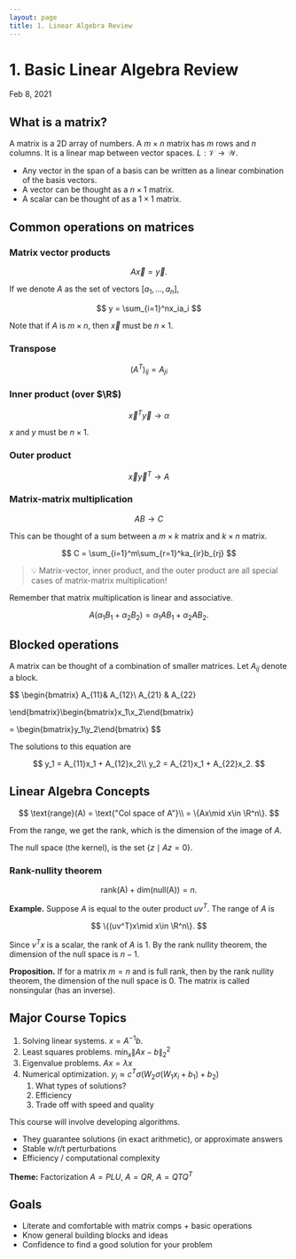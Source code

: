 ```yaml
---
layout: page
title: 1. Linear Algebra Review
---
```

# 1. Basic Linear Algebra Review

Feb 8, 2021

## What is a matrix?

A matrix is a 2D array of numbers. A $m\times n$ matrix has $m$ rows and $n$ columns. It is a linear map between vector spaces. $L: \mathcal{V} \to \mathcal{W}$. 

- Any vector in the span of a basis can be written as a linear combination of the basis vectors.
- A vector can be thought as a $n\times 1$ matrix.
- A scalar can be thought of as a $1\times 1$ matrix.

## Common operations on matrices

### Matrix vector products

$$
A\vec x = \vec y.
$$

If we denote $A$ as the set of vectors $[a_1, \dots, a_n]$,

$$
y = \sum_{i=1}^nx_ia_i
$$

Note that if $A$ is $m\times n$, then $\vec x$ must be $n\times 1$.

### Transpose

$$
(A^T)_{ij} = A_{ji}
$$

### Inner product (over $\R$)

$$
\vec x^T\vec y \to \alpha
$$

$x$ and $y$ must be $n\times 1$.

### Outer product

$$
\vec x \vec y^T\to A
$$

### Matrix-matrix multiplication

$$
AB \to C
$$

This can be thought of a sum between a $m\times k$ matrix and $k\times n$ matrix.

$$
C = \sum_{i=1}^m\sum_{r=1}^ka_{ir}b_{rj}
$$


> 💡 Matrix-vector, inner product, and the outer product are all special cases of matrix-matrix multiplication!


Remember that matrix multiplication is linear and associative.

$$
A(\alpha_1B_1 + \alpha_2B_2) = \alpha_1AB_1+\alpha_2AB_2.
$$

## Blocked operations

A matrix can be thought of a combination of smaller matrices. Let $A_{ij}$ denote a block.

$$
\begin{bmatrix}
A_{11}& A_{12}\\
A_{21} & A_{22}

\end{bmatrix}\begin{bmatrix}x_1\\x_2\end{bmatrix}

= \begin{bmatrix}y_1\\y_2\end{bmatrix}
$$

 The solutions to this equation are

$$
y_1 = A_{11}x_1 + A_{12}x_2\\
y_2 = A_{21}x_1 + A_{22}x_2.
$$

## Linear Algebra Concepts

$$
\text{range}(A) = \text{"Col space of A"}\\
= \{Ax\mid x\in \R^n\}.
$$

From the range, we get the rank, which is the dimension of the image of $A$.

The null space (the kernel), is the set $\{z\mid Az=0\}$.

### Rank-nullity theorem

$$
\text{rank(A)} + \text{dim(null(A))} = n.
$$

**Example.** Suppose $A$ is equal to the outer product $uv^T$. The range of $A$ is 

$$
\{(uv^T)x\mid x\in \R^n\}.
$$

Since $v^Tx$ is a scalar, the rank of $A$ is 1. By the rank nullity theorem, the dimension of the null space is $n-1$.

**Proposition.** If for a matrix $m=n$ and is full rank, then by the rank nullity theorem, the dimension of the null space is 0. The matrix is called nonsingular (has an inverse).

## Major Course Topics

1. Solving linear systems. $x = A^{-1}b$.
2. Least squares problems. $\min_x \|Ax-b\|^2_2$
3. Eigenvalue problems. $Ax = \lambda x$
4. Numerical optimization. $y_i \approx c^T \sigma(W_2\sigma (W_1x_i+b_1)+b_2)$
    1. What types of solutions?
    2. Efficiency
    3. Trade off with speed and quality

This course will involve developing algorithms.

- They guarantee solutions (in exact arithmetic), or approximate answers
- Stable w/r/t perturbations
- Efficiency / computational complexity

**Theme:** Factorization $A = PLU$, $A = QR$, $A = QTQ^T$

## Goals

- Literate and comfortable with matrix comps + basic operations
- Know general building blocks and ideas
- Confidence to find a good solution for your problem
